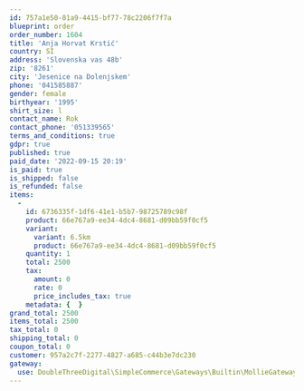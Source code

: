 ```yaml
---
id: 757a1e50-81a9-4415-bf77-78c2206f7f7a
blueprint: order
order_number: 1604
title: 'Anja Horvat Krstić'
country: SI
address: 'Slovenska vas 48b'
zip: '8261'
city: 'Jesenice na Dolenjskem'
phone: '041585887'
gender: female
birthyear: '1995'
shirt_size: l
contact_name: Rok
contact_phone: '051339565'
terms_and_conditions: true
gdpr: true
published: true
paid_date: '2022-09-15 20:19'
is_paid: true
is_shipped: false
is_refunded: false
items:
  -
    id: 6736335f-1df6-41e1-b5b7-98725789c98f
    product: 66e767a9-ee34-4dc4-8681-d09bb59f0cf5
    variant:
      variant: 6.5km
      product: 66e767a9-ee34-4dc4-8681-d09bb59f0cf5
    quantity: 1
    total: 2500
    tax:
      amount: 0
      rate: 0
      price_includes_tax: true
    metadata: {  }
grand_total: 2500
items_total: 2500
tax_total: 0
shipping_total: 0
coupon_total: 0
customer: 957a2c7f-2277-4827-a685-c44b3e7dc230
gateway:
  use: DoubleThreeDigital\SimpleCommerce\Gateways\Builtin\MollieGateway
---
```

